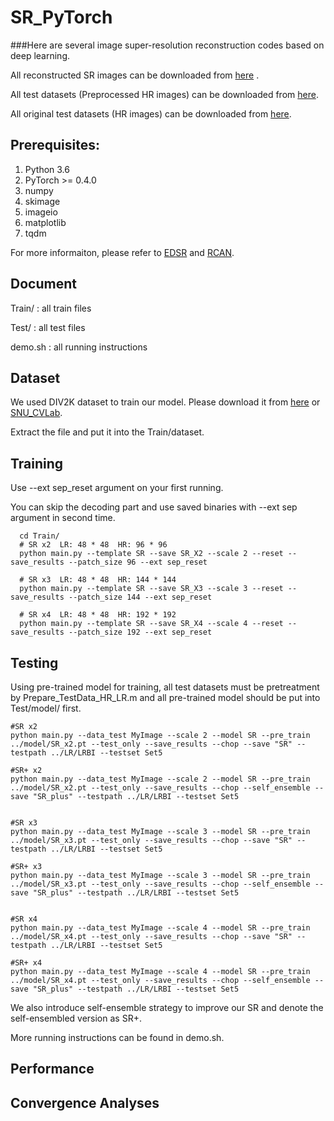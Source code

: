 # SR_PyTorch
###Here are several image super-resolution reconstruction codes based on deep learning.



All reconstructed SR images can be downloaded from <a href="https://www.jianguoyun.com/p/DSc6bJcQ19ySBxiM_IUBf">here</a> .

All test datasets (Preprocessed HR images) can be downloaded from <a href="https://www.jianguoyun.com/p/DcrVSz0Q19ySBxiTs4oB">here</a>.

All original test datasets (HR images) can be downloaded from <a href="https://www.jianguoyun.com/p/DaSU0L4Q19ySBxi_qJAB">here</a>.





## Prerequisites:
1. Python 3.6
2. PyTorch >= 0.4.0
3. numpy
4. skimage
5. imageio
6. matplotlib
7. tqdm

For more informaiton, please refer to <a href="https://github.com/thstkdgus35/EDSR-PyTorch">EDSR</a> and <a href="https://github.com/yulunzhang/RCAN">RCAN</a>.



## Document
Train/             : all train files

Test/              : all test files

demo.sh        : all running instructions


## Dataset
We used DIV2K dataset to train our model. Please download it from <a href="https://data.vision.ee.ethz.ch/cvl/DIV2K/">here</a>  or  <a href="https://cv.snu.ac.kr/research/EDSR/DIV2K.tar">SNU_CVLab</a>.

Extract the file and put it into the Train/dataset.


## Training

Use --ext sep_reset argument on your first running. 

You can skip the decoding part and use saved binaries with --ext sep argument in second time.
 
```
  cd Train/
  # SR x2  LR: 48 * 48  HR: 96 * 96
  python main.py --template SR --save SR_X2 --scale 2 --reset --save_results --patch_size 96 --ext sep_reset
  
  # SR x3  LR: 48 * 48  HR: 144 * 144
  python main.py --template SR --save SR_X3 --scale 3 --reset --save_results --patch_size 144 --ext sep_reset
  
  # SR x4  LR: 48 * 48  HR: 192 * 192
  python main.py --template SR --save SR_X4 --scale 4 --reset --save_results --patch_size 192 --ext sep_reset

```

## Testing
Using pre-trained model for training, all test datasets must be pretreatment by  Prepare_TestData_HR_LR.m and all pre-trained model should be put into Test/model/ first.

```
#SR x2
python main.py --data_test MyImage --scale 2 --model SR --pre_train ../model/SR_x2.pt --test_only --save_results --chop --save "SR" --testpath ../LR/LRBI --testset Set5

#SR+ x2
python main.py --data_test MyImage --scale 2 --model SR --pre_train ../model/SR_x2.pt --test_only --save_results --chop --self_ensemble --save "SR_plus" --testpath ../LR/LRBI --testset Set5


#SR x3
python main.py --data_test MyImage --scale 3 --model SR --pre_train ../model/SR_x3.pt --test_only --save_results --chop --save "SR" --testpath ../LR/LRBI --testset Set5

#SR+ x3
python main.py --data_test MyImage --scale 3 --model SR --pre_train ../model/SR_x3.pt --test_only --save_results --chop --self_ensemble --save "SR_plus" --testpath ../LR/LRBI --testset Set5


#SR x4
python main.py --data_test MyImage --scale 4 --model SR --pre_train ../model/SR_x4.pt --test_only --save_results --chop --save "SR" --testpath ../LR/LRBI --testset Set5

#SR+ x4
python main.py --data_test MyImage --scale 4 --model SR --pre_train ../model/SR_x4.pt --test_only --save_results --chop --self_ensemble --save "SR_plus" --testpath ../LR/LRBI --testset Set5
```

We also introduce self-ensemble strategy to improve our SR and denote the self-ensembled version as SR+.

More running instructions can be found in demo.sh.


## Performance




## Convergence Analyses





